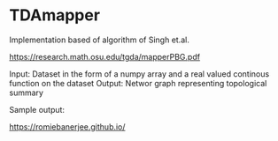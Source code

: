 # TDAmapper

Implementation based of algorithm of Singh et.al.

https://research.math.osu.edu/tgda/mapperPBG.pdf

Input: Dataset in the form of a numpy array and a real valued continous function on the dataset
Output: Networ graph representing topological summary

Sample output:

https://romiebanerjee.github.io/


